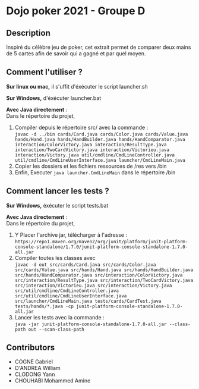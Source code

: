 # Dojo poker 2021 - Groupe D

## Description
Inspiré du célèbre jeu de poker, cet extrait permet de comparer deux mains de 5 cartes afin de savoir qui a gagné et par quel moyen.

## Comment l'utiliser ?
**Sur linux ou mac,**
il s'uffit d'éxécuter le script launcher.sh

**Sur Windows,** d'éxécuter launcher.bat

**Avec Java directement** :<br>
Dans le répertoire du projet,
<ol>
    <li>Compiler depuis le répertoire src/ avec la commande : <br><code>javac -d ../bin cards/Card.java cards/Color.java cards/Value.java hands/Hand.java hands/HandBuilder.java hands/HandComparator.java interaction/ColorVictory.java interaction/ResultType.java interaction/TwoCardVictory.java interaction/Victorieu.java interaction/Victory.java util/cmdline/CmdLineController.java util/cmdline/CmdLineUserInterface.java launcher/CmdLineMain.java</code>
    <li>Copier les dossiers et les fichiers ressources de /res vers /bin</li>
    <li>Enfin, Executer <code>java launcher.CmdLineMain</code> dans le répertoire /bin</li>
</li>
</ol>


## Comment lancer les tests ?

**Sur Windows,** éxécuter le script tests.bat

**Avec Java directement** : <br>
Dans le répertoire du projet,
<ol>
    <li>
        Y Placer l'archive jar, télécharger à l'adresse : <code>https://repo1.maven.org/maven2/org/junit/platform/junit-platform-console-standalone/1.7.0/junit-platform-console-standalone-1.7.0-all.jar</code>
    </li>
    <li>
        Compiler toutes les classes avec <br> <code>javac -d out src/cards/Card.java src/cards/Color.java src/cards/Value.java src/hands/Hand.java src/hands/HandBuilder.java src/hands/HandComparator.java src/interaction/ColorVictory.java src/interaction/ResultType.java src/interaction/TwoCardVictory.java src/interaction/Victorieu.java src/interaction/Victory.java src/util/cmdline/CmdLineController.java src/util/cmdline/CmdLineUserInterface.java src/launcher/CmdLineMain.java tests/cards/CardTest.java tests/hands/*.java -cp junit-platform-console-standalone-1.7.0-all.jar</code>
    </li>
    <li>
        Lancer les tests avec la commande : <br><code>java -jar junit-platform-console-standalone-1.7.0-all.jar --class-path out --scan-class-path</code>
    </li>
</ol>

## Contributors
* COGNE Gabriel
* D'ANDREA William
* CLODONG Yann
* CHOUHABI Mohammed Amine

